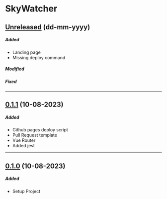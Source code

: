 # SkyWatcher

## [Unreleased](https://github.com/nashaguayo/skywatcher/compare/0.1.1...develop) (dd-mm-yyyy)

##### Added

- Landing page
- Missing deploy command

##### Modified

##### Fixed

---

## [0.1.1](https://github.com/nashaguayo/skywatcher/compare/0.1.0...0.1.1) (10-08-2023)

##### Added

- Github pages deploy script
- Pull Request template
- Vue Router
- Added jest

---

## [0.1.0](https://github.com/nashaguayo/skywatcher/releases/tag/0.1.0) (10-08-2023)

##### Added

- Setup Project
